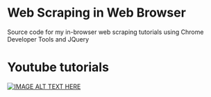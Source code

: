 # Web Scraping in Web Browser
Source code for my in-browser web scraping tutorials using Chrome Developer Tools and JQuery

# Youtube tutorials
[![IMAGE ALT TEXT HERE](https://img.youtube.com/vi/b7-xFBHPAGk/0.jpg)](https://www.youtube.com/watch?v=b7-xFBHPAGk&list=PLLfIBXQeu3aY2IfVo_33pQOXybUCfZZ5p)

